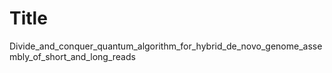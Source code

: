 # Title
Divide_and_conquer_quantum_algorithm_for_hybrid_de_novo_genome_assembly_of_short_and_long_reads
